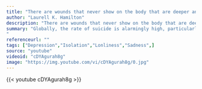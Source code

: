 ```yaml
---
title: "There are wounds that never show on the body that are deeper and more hurtful than anything that bleeds."
author: "Laurell K. Hamilton"
description: "There are wounds that never show on the body that are deeper and more hurtful than anything that bleeds. - Laurell K. Hamilton quotes from GetInspired365.com"
summary: "Globally, the rate of suicide is alarmingly high, particularly in men. Around the world,  we lose a man to suicide every minute of every day. This is a social crisis that demands our immediate action.The intention of this campaign from the Movember Foundation is to give male suicide the urgent attention it deserves and to take a bold stand towards protecting men’s health. Go to weneedtotalk.movember.com on how to start important conversations and share this video to keep the conversation going."
referenceurl: ""
tags: ["Depression","Isolation","Lonliness","Sadness",]
source: "youtube"
videoid: "cDYAgurah8g"
image: "https://img.youtube.com/vi/cDYAgurah8g/0.jpg"
---
```


{{< youtube cDYAgurah8g >}}
